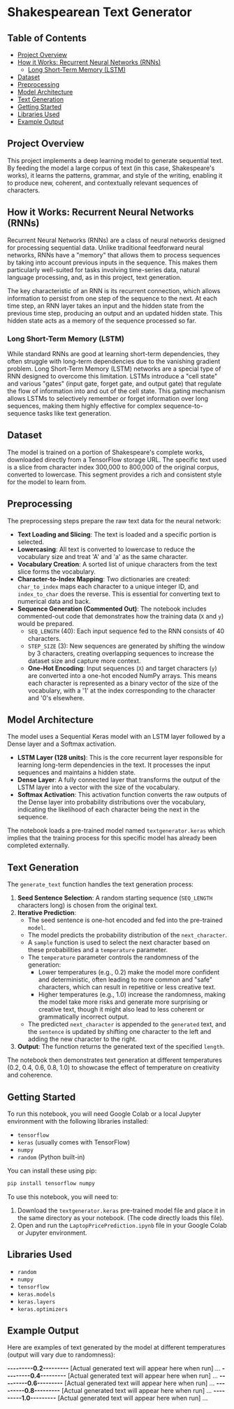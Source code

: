 # Shakespearean Text Generator
## Table of Contents

  - [Project Overview](https://github.com/nouninasion/RNN_project/blob/main/README.md#project-overview)
  - [How it Works: Recurrent Neural Networks (RNNs)](https://github.com/nouninasion/RNN_project/blob/main/README.md#how-it-works-recurrent-neural-networks-rnns)
      - [Long Short-Term Memory (LSTM)](https://github.com/nouninasion/RNN_project/blob/main/README.md#long-short-term-memory-lstm)
  - [Dataset](https://github.com/nouninasion/RNN_project/blob/main/README.md#dataset)
  - [Preprocessing](https://github.com/nouninasion/RNN_project/blob/main/README.md#preprocessing)
  - [Model Architecture](https://github.com/nouninasion/RNN_project/blob/main/README.md#model-architecture)
  - [Text Generation](https://github.com/nouninasion/RNN_project/blob/main/README.md#text-generation)
  - [Getting Started](https://github.com/nouninasion/RNN_project/blob/main/README.md#getting-started)
  - [Libraries Used](https://github.com/nouninasion/RNN_project/blob/main/README.md#libraries-used)
  - [Example Output](https://github.com/nouninasion/RNN_project/blob/main/README.md#example-output)

## Project Overview

This project implements a deep learning model to generate sequential text. By feeding the model a large corpus of text (in this case, Shakespeare's works), it learns the patterns, grammar, and style of the writing, enabling it to produce new, coherent, and contextually relevant sequences of characters.

## How it Works: Recurrent Neural Networks (RNNs)

Recurrent Neural Networks (RNNs) are a class of neural networks designed for processing sequential data. Unlike traditional feedforward neural networks, RNNs have a "memory" that allows them to process sequences by taking into account previous inputs in the sequence. This makes them particularly well-suited for tasks involving time-series data, natural language processing, and, as in this project, text generation.

The key characteristic of an RNN is its recurrent connection, which allows information to persist from one step of the sequence to the next. At each time step, an RNN layer takes an input and the hidden state from the previous time step, producing an output and an updated hidden state. This hidden state acts as a memory of the sequence processed so far.

### Long Short-Term Memory (LSTM)

While standard RNNs are good at learning short-term dependencies, they often struggle with long-term dependencies due to the vanishing gradient problem. Long Short-Term Memory (LSTM) networks are a special type of RNN designed to overcome this limitation. LSTMs introduce a "cell state" and various "gates" (input gate, forget gate, and output gate) that regulate the flow of information into and out of the cell state. This gating mechanism allows LSTMs to selectively remember or forget information over long sequences, making them highly effective for complex sequence-to-sequence tasks like text generation.

## Dataset

The model is trained on a portion of Shakespeare's complete works, downloaded directly from a TensorFlow storage URL. The specific text used is a slice from character index 300,000 to 800,000 of the original corpus, converted to lowercase. This segment provides a rich and consistent style for the model to learn from.

## Preprocessing

The preprocessing steps prepare the raw text data for the neural network:

  - **Text Loading and Slicing**: The text is loaded and a specific portion is selected.
  - **Lowercasing**: All text is converted to lowercase to reduce the vocabulary size and treat 'A' and 'a' as the same character.
  - **Vocabulary Creation**: A sorted list of unique characters from the text slice forms the vocabulary.
  - **Character-to-Index Mapping**: Two dictionaries are created: `char_to_index` maps each character to a unique integer ID, and `index_to_char` does the reverse. This is essential for converting text to numerical data and back.
  - **Sequence Generation (Commented Out)**: The notebook includes commented-out code that demonstrates how the training data (`X` and `y`) would be prepared.
      - `SEQ_LENGTH` (40): Each input sequence fed to the RNN consists of 40 characters.
      - `STEP_SIZE` (3): New sequences are generated by shifting the window by 3 characters, creating overlapping sequences to increase the dataset size and capture more context.
      - **One-Hot Encoding**: Input sequences (`X`) and target characters (`y`) are converted into a one-hot encoded NumPy arrays. This means each character is represented as a binary vector of the size of the vocabulary, with a '1' at the index corresponding to the character and '0's elsewhere.

## Model Architecture

The model uses a Sequential Keras model with an LSTM layer followed by a Dense layer and a Softmax activation.

  - **LSTM Layer (128 units)**: This is the core recurrent layer responsible for learning long-term dependencies in the text. It processes the input sequences and maintains a hidden state.
  - **Dense Layer**: A fully connected layer that transforms the output of the LSTM layer into a vector with the size of the vocabulary.
  - **Softmax Activation**: This activation function converts the raw outputs of the Dense layer into probability distributions over the vocabulary, indicating the likelihood of each character being the next in the sequence.

The notebook loads a pre-trained model named `textgenerator.keras` which implies that the training process for this specific model has already been completed externally.

## Text Generation

The `generate_text` function handles the text generation process:

1.  **Seed Sentence Selection**: A random starting sequence (`SEQ_LENGTH` characters long) is chosen from the original text.
2.  **Iterative Prediction**:
      - The seed sentence is one-hot encoded and fed into the pre-trained `model`.
      - The model predicts the probability distribution of the `next_character`.
      - A `sample` function is used to select the next character based on these probabilities and a `temperature` parameter.
      - The `temperature` parameter controls the randomness of the generation:
          - Lower temperatures (e.g., 0.2) make the model more confident and deterministic, often leading to more common and "safe" characters, which can result in repetitive or less creative text.
          - Higher temperatures (e.g., 1.0) increase the randomness, making the model take more risks and generate more surprising or creative text, though it might also lead to less coherent or grammatically incorrect output.
      - The predicted `next_character` is appended to the `generated` text, and the `sentence` is updated by shifting one character to the left and adding the new character to the right.
3.  **Output**: The function returns the generated text of the specified `length`.

The notebook then demonstrates text generation at different temperatures (0.2, 0.4, 0.6, 0.8, 1.0) to showcase the effect of temperature on creativity and coherence.

## Getting Started

To run this notebook, you will need Google Colab or a local Jupyter environment with the following libraries installed:

  - `tensorflow`
  - `keras` (usually comes with TensorFlow)
  - `numpy`
  - `random` (Python built-in)

You can install these using pip:

```bash
pip install tensorflow numpy
```

To use this notebook, you will need to:

1.  Download the `textgenerator.keras` pre-trained model file and place it in the same directory as your notebook. (The code directly loads this file).
2.  Open and run the `LaptopPricePrediction.ipynb` file in your Google Colab or Jupyter environment.

## Libraries Used

  - `random`
  - `numpy`
  - `tensorflow`
  - `keras.models`
  - `keras.layers`
  - `keras.optimizers`

## Example Output

Here are examples of text generated by the model at different temperatures (output will vary due to randomness):

**---------0.2---------**
[Actual generated text will appear here when run]
...
**---------0.4---------**
[Actual generated text will appear here when run]
...
**---------0.6---------**
[Actual generated text will appear here when run]
...
**---------0.8---------**
[Actual generated text will appear here when run]
...
**---------1.0---------**
[Actual generated text will appear here when run]
...
